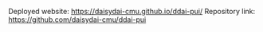 Deployed website: https://daisydai-cmu.github.io/ddai-pui/
Repository link: https://github.com/daisydai-cmu/ddai-pui
